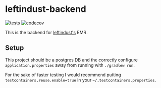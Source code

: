 # leftindust-backend

![tests](https://github.com/leftindust/leftindust-backend/actions/workflows/tests.yml/badge.svg) [![codecov](https://codecov.io/gh/MarcusDunn/leftindust-backend/branch/master/graph/badge.svg?token=9MLL11QYS9)](https://codecov.io/gh/MarcusDunn/leftindust-backend)

This is the backend for [leftindust's](https://leftindust.com) EMR.

## Setup

This project should be a postgres DB and the correctly configure `application.properties` away from running
with `./gradlew run`.

For the sake of faster testing I would recommend putting `testcontainers.reuse.enable=true` in
your `~/.testcontainers.properties`.
